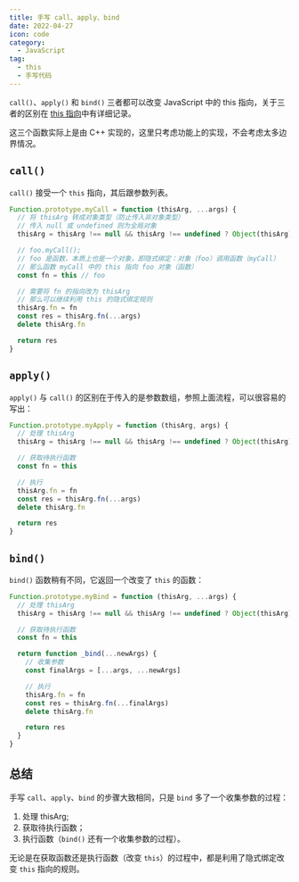 ```yaml
---
title: 手写 call、apply、bind
date: 2022-04-27
icon: code
category:
  - JavaScript
tag:
  - this
  - 手写代码
---
```


`call()`、`apply()` 和 `bind()` 三者都可以改变 JavaScript 中的 this 指向，关于三者的区别在 [this 指向](./016-this.md)中有详细记录。

这三个函数实际上是由 C++ 实现的，这里只考虑功能上的实现，不会考虑太多边界情况。

## `call()`

`call()` 接受一个 `this` 指向，其后跟参数列表。

```js
Function.prototype.myCall = function (thisArg, ...args) {
  // 将 thisArg 转成对象类型（防止传入非对象类型）
  // 传入 null 或 undefined 则为全局对象
  thisArg = thisArg !== null && thisArg !== undefined ? Object(thisArg) : window

  // foo.myCall();
  // foo 是函数，本质上也是一个对象，即隐式绑定：对象（foo）调用函数（myCall）
  // 那么函数 myCall 中的 this 指向 foo 对象（函数）
  const fn = this // foo

  // 需要将 fn 的指向改为 thisArg
  // 那么可以继续利用 this 的隐式绑定规则
  thisArg.fn = fn
  const res = thisArg.fn(...args)
  delete thisArg.fn

  return res
}
```

## `apply()`

`apply()` 与 `call()` 的区别在于传入的是参数数组，参照上面流程，可以很容易的写出：

```js
Function.prototype.myApply = function (thisArg, args) {
  // 处理 thisArg
  thisArg = thisArg !== null && thisArg !== undefined ? Object(thisArg) : window

  // 获取待执行函数
  const fn = this

  // 执行
  thisArg.fn = fn
  const res = thisArg.fn(...args)
  delete thisArg.fn

  return res
}
```

## `bind()`

`bind()` 函数稍有不同，它返回一个改变了 `this` 的函数：

```js
Function.prototype.myBind = function (thisArg, ...args) {
  // 处理 thisArg
  thisArg = thisArg !== null && thisArg !== undefined ? Object(thisArg) : window

  // 获取待执行函数
  const fn = this

  return function _bind(...newArgs) {
    // 收集参数
    const finalArgs = [...args, ...newArgs]

    // 执行
    thisArg.fn = fn
    const res = thisArg.fn(...finalArgs)
    delete thisArg.fn

    return res
  }
}
```

## 总结

手写 `call`、`apply`、`bind` 的步骤大致相同，只是 `bind` 多了一个收集参数的过程：

1. 处理 thisArg;
2. 获取待执行函数；
3. 执行函数（`bind()` 还有一个收集参数的过程）。

无论是在获取函数还是执行函数（改变 `this`）的过程中，都是利用了隐式绑定改变 `this` 指向的规则。
